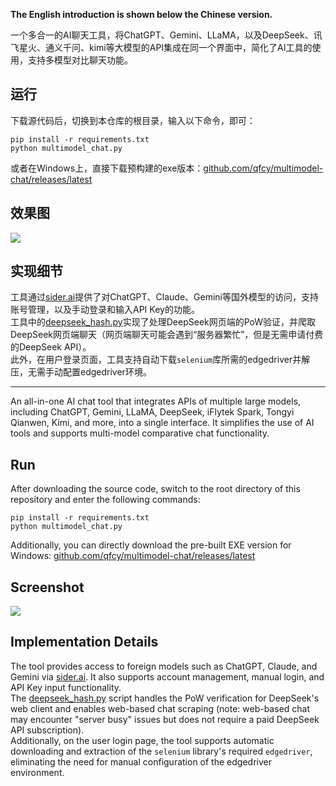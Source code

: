 **The English introduction is shown below the Chinese version.**

一个多合一的AI聊天工具，将ChatGPT、Gemini、LLaMA，以及DeepSeek、讯飞星火、通义千问、kimi等大模型的API集成在同一个界面中，简化了AI工具的使用，支持多模型对比聊天功能。

## 运行

下载源代码后，切换到本仓库的根目录，输入以下命令，即可：
```
pip install -r requirements.txt
python multimodel_chat.py
```
或者在Windows上，直接下载预构建的exe版本：[github.com/qfcy/multimodel-chat/releases/latest](https://github.com/qfcy/multimodel-chat/releases/latest)

## 效果图

![](https://i-blog.csdnimg.cn/direct/007cfc6d11944673b9021050021f8d48.png)

## 实现细节

工具通过[sider.ai](sider.ai)提供了对ChatGPT、Claude、Gemini等国外模型的访问，支持账号管理，以及手动登录和输入API Key的功能。  
工具中的[deepseek_hash.py](deepseek_hash.py)实现了处理DeepSeek网页端的PoW验证，并爬取DeepSeek网页端聊天（网页端聊天可能会遇到“服务器繁忙”，但是无需申请付费的DeepSeek API）。  
此外，在用户登录页面，工具支持自动下载`selenium`库所需的edgedriver并解压，无需手动配置edgedriver环境。  

---

An all-in-one AI chat tool that integrates APIs of multiple large models, including ChatGPT, Gemini, LLaMA, DeepSeek, iFlytek Spark, Tongyi Qianwen, Kimi, and more, into a single interface. It simplifies the use of AI tools and supports multi-model comparative chat functionality.

## Run

After downloading the source code, switch to the root directory of this repository and enter the following commands:

```
pip install -r requirements.txt
python multimodel_chat.py
```
Additionally, you can directly download the pre-built EXE version for Windows: [github.com/qfcy/multimodel-chat/releases/latest](https://github.com/qfcy/multimodel-chat/releases/latest)

## Screenshot

![](https://i-blog.csdnimg.cn/direct/007cfc6d11944673b9021050021f8d48.png)

## Implementation Details

The tool provides access to foreign models such as ChatGPT, Claude, and Gemini via [sider.ai](sider.ai). It also supports account management, manual login, and API Key input functionality.  
The [deepseek_hash.py](deepseek_hash.py) script handles the PoW verification for DeepSeek's web client and enables web-based chat scraping (note: web-based chat may encounter "server busy" issues but does not require a paid DeepSeek API subscription).  
Additionally, on the user login page, the tool supports automatic downloading and extraction of the `selenium` library's required `edgedriver`, eliminating the need for manual configuration of the edgedriver environment.
